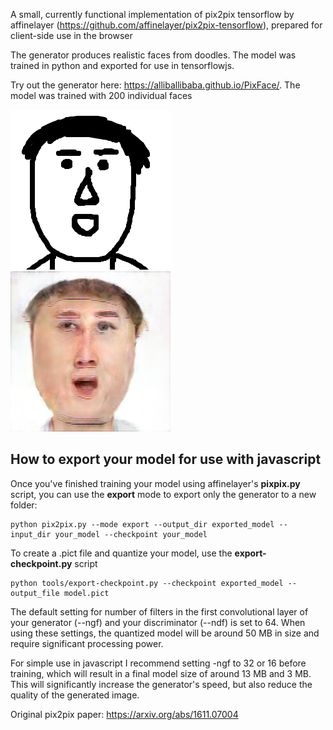 A small, currently functional implementation of pix2pix tensorflow by affinelayer (https://github.com/affinelayer/pix2pix-tensorflow), prepared for client-side use in the browser 

The generator produces realistic faces from doodles.
The model was trained in python and exported for use in tensorflowjs. 

Try out the generator here: https://alliballibaba.github.io/PixFace/. 
The model was trained with 200 individual faces

![alt text](https://github.com/AlliBalliBaba/PixFace/blob/master/images/display1.jpg) ![alt text](https://github.com/AlliBalliBaba/PixFace/blob/master/images/display2.jpg)

## How to export your model for use with javascript

Once you've finished training your model using affinelayer's **pixpix.py** script, you can use the **export** mode to export only the generator to a new folder:

```
python pix2pix.py --mode export --output_dir exported_model --input_dir your_model --checkpoint your_model
```

To create a .pict file and quantize your model, use the **export-checkpoint.py** script

```
python tools/export-checkpoint.py --checkpoint exported_model --output_file model.pict
```

The default setting for number of filters in the first convolutional layer of your generator (--ngf) and your discriminator (--ndf) is set to 64. When using these settings, the quantized model will be around 50 MB in size and require significant processing power.

For simple use in javascript I recommend setting -ngf to 32 or 16 before training, which will result in a final model size of around 13 MB and 3 MB. This will significantly increase the generator's speed, but also reduce the quality of the generated image.


Original pix2pix paper: https://arxiv.org/abs/1611.07004
